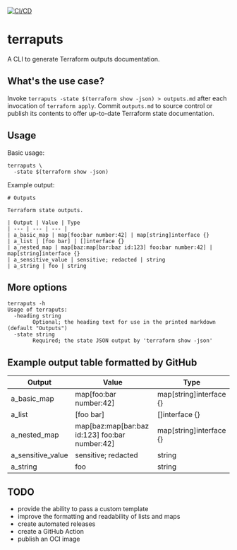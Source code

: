 [![CI/CD](https://github.com/mdb/terraputs/actions/workflows/main.yml/badge.svg)](https://github.com/mdb/terraputs/actions/workflows/main.yml)

# terraputs

A CLI to generate Terraform outputs documentation.

## What's the use case?

Invoke `terraputs -state $(terraform show -json) > outputs.md` after each invocation of `terraform apply`. Commit `outputs.md` to source control or publish its contents to offer up-to-date Terraform state documentation.

## Usage

Basic usage:

```
terraputs \
  -state $(terraform show -json)
```

Example output:

```
# Outputs

Terraform state outputs.

| Output | Value | Type
| --- | --- | --- |
| a_basic_map | map[foo:bar number:42] | map[string]interface {}
| a_list | [foo bar] | []interface {}
| a_nested_map | map[baz:map[bar:baz id:123] foo:bar number:42] | map[string]interface {}
| a_sensitive_value | sensitive; redacted | string
| a_string | foo | string
```

## More options

```
terraputs -h
Usage of terraputs:
  -heading string
        Optional; the heading text for use in the printed markdown (default "Outputs")
  -state string
        Required; the state JSON output by 'terraform show -json'
```

## Example output table formatted by GitHub

| Output | Value | Type
| --- | --- | --- |
| a_basic_map | map[foo:bar number:42] | map[string]interface {}
| a_list | [foo bar] | []interface {}
| a_nested_map | map[baz:map[bar:baz id:123] foo:bar number:42] | map[string]interface {}
| a_sensitive_value | sensitive; redacted | string
| a_string | foo | string

## TODO

* provide the ability to pass a custom template
* improve the formatting and readability of lists and maps
* create automated releases
* create a GitHub Action
* publish an OCI image
